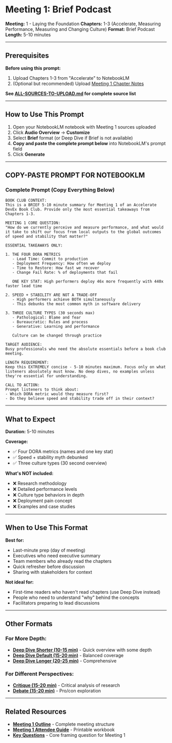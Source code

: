 # Meeting 1: Brief Podcast

**Meeting:** 1 - Laying the Foundation
**Chapters:** 1-3 (Accelerate, Measuring Performance, Measuring and Changing Culture)
**Format:** Brief Podcast
**Length:** 5-10 minutes

---

## Prerequisites

**Before using this prompt:**
1. Upload Chapters 1-3 from "Accelerate" to NotebookLM
2. (Optional but recommended) Upload [Meeting 1 Chapter Notes](../../meetings/meeting-1/chapter-notes.md)

**See [ALL-SOURCES-TO-UPLOAD.md](ALL-SOURCES-TO-UPLOAD.md) for complete source list**

---

## How to Use This Prompt

1. Open your NotebookLM notebook with Meeting 1 sources uploaded
2. Click **Audio Overview** → **Customize**
3. Select **Brief** format (or Deep Dive if Brief is not available)
4. **Copy and paste the complete prompt below** into NotebookLM's prompt field
5. Click **Generate**

---

## COPY-PASTE PROMPT FOR NOTEBOOKLM

### Complete Prompt (Copy Everything Below)

```
BOOK CLUB CONTEXT:
This is a BRIEF 5-10 minute summary for Meeting 1 of an Accelerate DevEx Book Club. Provide only the most essential takeaways from Chapters 1-3.

MEETING 1 CORE QUESTION:
"How do we currently perceive and measure performance, and what would it take to shift our focus from local outputs to the global outcomes of speed and stability that matter?"

ESSENTIAL TAKEAWAYS ONLY:

1. THE FOUR DORA METRICS
   - Lead Time: Commit to production
   - Deployment Frequency: How often we deploy
   - Time to Restore: How fast we recover
   - Change Fail Rate: % of deployments that fail

   ONE KEY STAT: High performers deploy 46x more frequently with 440x faster lead time

2. SPEED + STABILITY ARE NOT A TRADE-OFF
   - High performers achieve BOTH simultaneously
   - This debunks the most common myth in software delivery

3. THREE CULTURE TYPES (30 seconds max)
   - Pathological: Blame and fear
   - Bureaucratic: Rules and process
   - Generative: Learning and performance

   Culture can be changed through practice

TARGET AUDIENCE:
Busy professionals who need the absolute essentials before a book club meeting.

LENGTH REQUIREMENT:
Keep this EXTREMELY concise - 5-10 minutes maximum. Focus only on what listeners absolutely must know. No deep dives, no examples unless they're essential for understanding.

CALL TO ACTION:
Prompt listeners to think about:
- Which DORA metric would they measure first?
- Do they believe speed and stability trade off in their context?
```

---

## What to Expect

**Duration:** 5-10 minutes

**Coverage:**
- ✅ Four DORA metrics (names and one key stat)
- ✅ Speed + stability myth debunked
- ✅ Three culture types (30 second overview)

**What's NOT included:**
- ❌ Research methodology
- ❌ Detailed performance levels
- ❌ Culture type behaviors in depth
- ❌ Deployment pain concept
- ❌ Examples and case studies

---

## When to Use This Format

**Best for:**
- Last-minute prep (day of meeting)
- Executives who need executive summary
- Team members who already read the chapters
- Quick refresher before discussion
- Sharing with stakeholders for context

**Not ideal for:**
- First-time readers who haven't read chapters (use Deep Dive instead)
- People who need to understand "why" behind the concepts
- Facilitators preparing to lead discussions

---

## Other Formats

### For More Depth:
- **[Deep Dive Shorter (10-15 min)](podcast-deep-dive-shorter.md)** - Quick overview with some depth
- **[Deep Dive Default (15-20 min)](podcast-deep-dive-default.md)** - Balanced coverage
- **[Deep Dive Longer (20-25 min)](podcast-deep-dive-longer.md)** - Comprehensive

### For Different Perspectives:
- **[Critique (15-20 min)](podcast-critique.md)** - Critical analysis of research
- **[Debate (15-20 min)](podcast-debate.md)** - Pro/con exploration

---

## Related Resources

- **[Meeting 1 Outline](../../meetings/meeting-1/outline.md)** - Complete meeting structure
- **[Meeting 1 Attendee Guide](../../handouts/meeting-1/attendee-guide.md)** - Printable workbook
- **[Key Questions](../../key-questions.md)** - Core framing question for Meeting 1
